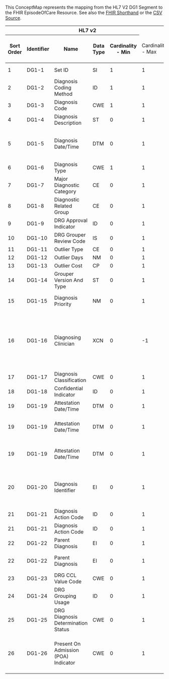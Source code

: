 
This ConceptMap represents the mapping from the HL7 V2 DG1 Segment to the FHIR EpisodeOfCare Resource. See also the <a href='https://github.com/HL7/v2-to-fhir/blob/master/tank/Segment DG1 to EpisodeOfCare.fsh'>FHIR Shorthand</a> or the <a href='https://github.com/HL7/v2-to-fhir/blob/master/mappings/segments/HL7 Segment - FHIR R4_ DG1[EpisodeOfCare] - Sheet1.csv'>CSV Source</a>.
<table class='grid'><thead>
<tr><th colspan='6'>HL7 v2</th><th colspan='3'>Condition (IF True, args)</th><th colspan='8'>HL7 FHIR</th><th rowspan='2'>Comments</th></tr>
<tr><th title='Rows are listed in sequence of how they appear in the v2 standard. The first column, Sort Order, provides a sort order that can re-create the original v2 standard sequence in case one opts to re-sort/filter the rows.'>Sort Order</th><th title='Contains the formal Segment Name and Field Sequence according to the base standard using &quot;-&quot; as the delimiter.'>Identifier</th><th title='The formal name of the field in the most current published version.'>Name</th><th title='The data type of the field in the most current published version if not deprecated, otherwise the data type at the time it was deprecated and removed.'>Data Type</th><th title='The V2 min cardinality expressed numerically.'>Cardinality - Min</th><td style='border-right: 2px' title='The V2 max cardinality expressed numerically.'>Cardinality - Max</td><th title='Condition in an easy to read syntax (Computable ANTLR)'>Computable ANTLR</th><th title='Condition in FHIRPath Notation'>Computable FHIRPath</th><td style='border-right: 2px' title='Condition expressed in narrative form'>Narrative</td><th title='An existing FHIR attribute in the target FHIR version.'>FHIR Attribute</th><th title='A proposed extension. It will be expressed with #ext-...# around the proposed name. '>Extension</th><th title='The FHIR attribute&apos;s data type in the target FHIR version.'>Data Type</th><th title='The FHIR min cardinality expressed numerically.'>Cardinality - Min</th><td style='border-right: 2px' title='The FHIR max cardinality expressed numerically.'>Cardinality - Max</td><th title='The URL to the Data Type Map that is to be used for the attribute in this segment.'>Data Type Mapping</th><th title='The fixed or computed value to assign'>Vocabulary Mapping<br/>(IS, ID, CE, CEN, CWE)</th><th title='The URL to the Vocabulary Map that is to be used for the coded element for this attribute.'>Assignment</th></tr></thead>
<tbody>
<tr><td>1</td><td>DG1-1</td><td>Set ID</td><td>SI</td><td>1</td><td style='border-right: 2px'>1</td><td></td><td></td><td style='border-right: 2px'></td><td></td><td></td><td></td><td></td><td></td><td></td><td></td><td></td><td>Doesn't warrant mapping</td></tr>
<tr><td>2</td><td>DG1-2</td><td>Diagnosis Coding Method</td><td>ID</td><td>1</td><td style='border-right: 2px'>1</td><td></td><td></td><td style='border-right: 2px'></td><td></td><td></td><td></td><td></td><td></td><td></td><td></td><td></td><td>Doesn't warrant mapping</td></tr>
<tr><td>3</td><td>DG1-3</td><td>Diagnosis Code</td><td>CWE</td><td>1</td><td style='border-right: 2px'>1</td><td></td><td></td><td style='border-right: 2px'></td><td><a href='https://hl7.org/fhir/R4/EpisodeOfCare.EpisodeOfCare-definitions.html#EpisodeOfCare.diagnosis.condition'>EpisodeOfCare.diagnosis.condition</a>(<a href='https://hl7.org/fhir/R4/EpisodeOfCare.EpisodeOfCare-definitions.html#EpisodeOfCare.Condition.code'>EpisodeOfCare.Condition.code</a>)</td><td></td><td><a href='https://hl7.org/fhir/R4/EpisodeOfCare.EpisodeOfCare-definitions.html#EpisodeOfCare.CodeableConcept'>EpisodeOfCare.CodeableConcept</a></td><td>0</td><td>1</td><td><a href='ConceptMap-datatype-cwe-to-codeableconcept.html'>CWE[CodeableConcept]</a></td><td></td><td></td><td></td></tr>
<tr><td>4</td><td>DG1-4</td><td>Diagnosis Description</td><td>ST</td><td>0</td><td style='border-right: 2px'>1</td><td></td><td></td><td style='border-right: 2px'></td><td><a href='https://hl7.org/fhir/R4/EpisodeOfCare.EpisodeOfCare-definitions.html#EpisodeOfCare.diagnosis.condition'>EpisodeOfCare.diagnosis.condition</a>(<a href='https://hl7.org/fhir/R4/EpisodeOfCare.EpisodeOfCare-definitions.html#EpisodeOfCare.Condition.code.text'>EpisodeOfCare.Condition.code.text</a>)</td><td></td><td></td><td>0</td><td>1</td><td></td><td></td><td></td><td>Doesn't warrant mapping</td></tr>
<tr><td>5</td><td>DG1-5</td><td>Diagnosis Date/Time</td><td>DTM</td><td>0</td><td style='border-right: 2px'>1</td><td></td><td></td><td style='border-right: 2px'></td><td><a href='https://hl7.org/fhir/R4/EpisodeOfCare.EpisodeOfCare-definitions.html#EpisodeOfCare.diagnosis.condition'>EpisodeOfCare.diagnosis.condition</a>(<a href='https://hl7.org/fhir/R4/EpisodeOfCare.EpisodeOfCare-definitions.html#EpisodeOfCare.Condition.onsetDateTime'>EpisodeOfCare.Condition.onsetDateTime</a>)</td><td></td><td><a href='https://hl7.org/fhir/R4/EpisodeOfCare.EpisodeOfCare-definitions.html#EpisodeOfCare.dateTime'>EpisodeOfCare.dateTime</a></td><td>0</td><td>1</td><td></td><td></td><td></td><td>Should confirm that these two concepts are equivalent. Condition.recordedDate is also available</td></tr>
<tr><td>6</td><td>DG1-6</td><td>Diagnosis Type</td><td>CWE</td><td>1</td><td style='border-right: 2px'>1</td><td></td><td></td><td style='border-right: 2px'></td><td><a href='https://hl7.org/fhir/R4/EpisodeOfCare.EpisodeOfCare-definitions.html#EpisodeOfCare.diagnosis.role'>EpisodeOfCare.diagnosis.role</a></td><td></td><td><a href='https://hl7.org/fhir/R4/EpisodeOfCare.EpisodeOfCare-definitions.html#EpisodeOfCare.CodeableConcept'>EpisodeOfCare.CodeableConcept</a></td><td>0</td><td>1</td><td><a href='ConceptMap-datatype-cwe-to-codeableconcept.html'>CWE[CodeableConcept]</a></td><td>DiagnosisType</td><td></td><td></td></tr>
<tr><td>7</td><td>DG1-7</td><td>Major Diagnostic Category</td><td>CE</td><td>0</td><td style='border-right: 2px'>1</td><td></td><td></td><td style='border-right: 2px'></td><td></td><td></td><td></td><td></td><td></td><td></td><td></td><td></td><td></td></tr>
<tr><td>8</td><td>DG1-8</td><td>Diagnostic Related Group</td><td>CE</td><td>0</td><td style='border-right: 2px'>1</td><td></td><td></td><td style='border-right: 2px'></td><td></td><td></td><td></td><td></td><td></td><td></td><td></td><td></td><td></td></tr>
<tr><td>9</td><td>DG1-9</td><td>DRG Approval Indicator</td><td>ID</td><td>0</td><td style='border-right: 2px'>1</td><td></td><td></td><td style='border-right: 2px'></td><td></td><td></td><td></td><td></td><td></td><td></td><td></td><td></td><td></td></tr>
<tr><td>10</td><td>DG1-10</td><td>DRG Grouper Review Code</td><td>IS</td><td>0</td><td style='border-right: 2px'>1</td><td></td><td></td><td style='border-right: 2px'></td><td></td><td></td><td></td><td></td><td></td><td></td><td></td><td></td><td></td></tr>
<tr><td>11</td><td>DG1-11</td><td>Outlier Type</td><td>CE</td><td>0</td><td style='border-right: 2px'>1</td><td></td><td></td><td style='border-right: 2px'></td><td></td><td></td><td></td><td></td><td></td><td></td><td></td><td></td><td></td></tr>
<tr><td>12</td><td>DG1-12</td><td>Outlier Days</td><td>NM</td><td>0</td><td style='border-right: 2px'>1</td><td></td><td></td><td style='border-right: 2px'></td><td></td><td></td><td></td><td></td><td></td><td></td><td></td><td></td><td></td></tr>
<tr><td>13</td><td>DG1-13</td><td>Outlier Cost</td><td>CP</td><td>0</td><td style='border-right: 2px'>1</td><td></td><td></td><td style='border-right: 2px'></td><td></td><td></td><td></td><td></td><td></td><td></td><td></td><td></td><td></td></tr>
<tr><td>14</td><td>DG1-14</td><td>Grouper Version And Type</td><td>ST</td><td>0</td><td style='border-right: 2px'>1</td><td></td><td></td><td style='border-right: 2px'></td><td></td><td></td><td></td><td></td><td></td><td></td><td></td><td></td><td></td></tr>
<tr><td>15</td><td>DG1-15</td><td>Diagnosis Priority</td><td>NM</td><td>0</td><td style='border-right: 2px'>1</td><td></td><td></td><td style='border-right: 2px'></td><td><a href='https://hl7.org/fhir/R4/EpisodeOfCare.EpisodeOfCare-definitions.html#EpisodeOfCare.diagnosis.rank'>EpisodeOfCare.diagnosis.rank</a></td><td></td><td><a href='https://hl7.org/fhir/R4/EpisodeOfCare.EpisodeOfCare-definitions.html#EpisodeOfCare.positiveInt'>EpisodeOfCare.positiveInt</a></td><td>0</td><td>1</td><td></td><td></td><td></td><td>Could contribute to Condition.category or be a new extension</td></tr>
<tr><td>16</td><td>DG1-16</td><td>Diagnosing Clinician</td><td>XCN</td><td>0</td><td style='border-right: 2px'>-1</td><td></td><td></td><td style='border-right: 2px'></td><td><a href='https://hl7.org/fhir/R4/EpisodeOfCare.EpisodeOfCare-definitions.html#EpisodeOfCare.diagnosis.condition'>EpisodeOfCare.diagnosis.condition</a>(<a href='https://hl7.org/fhir/R4/EpisodeOfCare.EpisodeOfCare-definitions.html#EpisodeOfCare.Condition.asserter'>EpisodeOfCare.Condition.asserter</a>(<a href='https://hl7.org/fhir/R4/EpisodeOfCare.EpisodeOfCare-definitions.html#EpisodeOfCare.Practitioner'>EpisodeOfCare.Practitioner</a>)</td><td></td><td><a href='https://hl7.org/fhir/R4/references.html'>Reference</a></td><td>0</td><td>1</td><td><a href='ConceptMap-datatype-xcn-to-practitioner.html'>XCN[Practitioner]</a></td><td></td><td></td><td>While DG1-16 can repeat, we are not aware of instances where this is used.  Until such time, we will not yet establish an agreed to method to communicate the extra repeats in FHIR.</td></tr>
<tr><td>17</td><td>DG1-17</td><td>Diagnosis Classification</td><td>CWE</td><td>0</td><td style='border-right: 2px'>1</td><td></td><td></td><td style='border-right: 2px'></td><td></td><td></td><td></td><td></td><td></td><td></td><td></td><td></td><td></td></tr>
<tr><td>18</td><td>DG1-18</td><td>Confidential Indicator</td><td>ID</td><td>0</td><td style='border-right: 2px'>1</td><td></td><td></td><td style='border-right: 2px'></td><td></td><td></td><td></td><td></td><td></td><td></td><td></td><td></td><td></td></tr>
<tr><td>19</td><td>DG1-19</td><td>Attestation Date/Time</td><td>DTM</td><td>0</td><td style='border-right: 2px'>1</td><td></td><td></td><td style='border-right: 2px'></td><td><a href='https://hl7.org/fhir/R4/EpisodeOfCare.EpisodeOfCare-definitions.html#EpisodeOfCare.diagnosis.condition'>EpisodeOfCare.diagnosis.condition</a>(<a href='https://hl7.org/fhir/R4/EpisodeOfCare.EpisodeOfCare-definitions.html#EpisodeOfCare.Condition.extension.url'>EpisodeOfCare.Condition.extension.url</a>)</td><td></td><td><a href='https://hl7.org/fhir/R4/EpisodeOfCare.EpisodeOfCare-definitions.html#EpisodeOfCare.uri'>EpisodeOfCare.uri</a></td><td>1</td><td>1</td><td></td><td></td><td>"<a href='http://hl7.org/fhir/StructureDefinition/condition-assertedDate'>http://hl7.org/fhir/StructureDefinition/condition-assertedDate</a>"</td><td></td></tr>
<tr><td>19</td><td>DG1-19</td><td>Attestation Date/Time</td><td>DTM</td><td>0</td><td style='border-right: 2px'>1</td><td></td><td></td><td style='border-right: 2px'></td><td><a href='https://hl7.org/fhir/R4/EpisodeOfCare.EpisodeOfCare-definitions.html#EpisodeOfCare.diagnosis.condition'>EpisodeOfCare.diagnosis.condition</a>(<a href='https://hl7.org/fhir/R4/EpisodeOfCare.EpisodeOfCare-definitions.html#EpisodeOfCare.Condition.extension.valueDateTime'>EpisodeOfCare.Condition.extension.valueDateTime</a>)</td><td></td><td><a href='https://hl7.org/fhir/R4/EpisodeOfCare.EpisodeOfCare-definitions.html#EpisodeOfCare.dateTime'>EpisodeOfCare.dateTime</a></td><td>1</td><td>1</td><td></td><td></td><td></td><td>It is unclear whether to use recorded or asserted date.  What is your opinion?</td></tr>
<tr><td>19</td><td>DG1-19</td><td>Attestation Date/Time</td><td>DTM</td><td>0</td><td style='border-right: 2px'>1</td><td></td><td></td><td style='border-right: 2px'></td><td><a href='https://hl7.org/fhir/R4/EpisodeOfCare.EpisodeOfCare-definitions.html#EpisodeOfCare.diagnosis.condition'>EpisodeOfCare.diagnosis.condition</a>(<a href='https://hl7.org/fhir/R4/EpisodeOfCare.EpisodeOfCare-definitions.html#EpisodeOfCare.Condition.recordedDate'>EpisodeOfCare.Condition.recordedDate</a>)</td><td></td><td><a href='https://hl7.org/fhir/R4/EpisodeOfCare.EpisodeOfCare-definitions.html#EpisodeOfCare.dateTime'>EpisodeOfCare.dateTime</a></td><td>0</td><td>1</td><td></td><td></td><td></td><td>It is unclear whether to use recorded or asserted date.  What is your opinion?</td></tr>
<tr><td>20</td><td>DG1-20</td><td>Diagnosis Identifier</td><td>EI</td><td>0</td><td style='border-right: 2px'>1</td><td></td><td></td><td style='border-right: 2px'></td><td><a href='https://hl7.org/fhir/R4/EpisodeOfCare.EpisodeOfCare-definitions.html#EpisodeOfCare.diagnosis.condition'>EpisodeOfCare.diagnosis.condition</a>(<a href='https://hl7.org/fhir/R4/EpisodeOfCare.EpisodeOfCare-definitions.html#EpisodeOfCare.Condition.identifier'>EpisodeOfCare.Condition.identifier</a>)</td><td></td><td><a href='https://hl7.org/fhir/R4/EpisodeOfCare.EpisodeOfCare-definitions.html#EpisodeOfCare.identifier'>EpisodeOfCare.identifier</a></td><td>0</td><td>-1</td><td><a href='ConceptMap-datatype-ei-extension-to-identifier.html'>EI[Identifier-Extension]</a></td><td></td><td></td><td>We should confirm that this is truly a unique ID before it gets used as .id. It may need to be combined with a visit ID to make it fully unique.</td></tr>
<tr><td>21</td><td>DG1-21</td><td>Diagnosis Action Code</td><td>ID</td><td>0</td><td style='border-right: 2px'>1</td><td></td><td></td><td style='border-right: 2px'></td><td><a href='https://hl7.org/fhir/R4/EpisodeOfCare.EpisodeOfCare-definitions.html#EpisodeOfCare.diagnosis.condition'>EpisodeOfCare.diagnosis.condition</a>(<a href='https://hl7.org/fhir/R4/EpisodeOfCare.EpisodeOfCare-definitions.html#EpisodeOfCare.Condition.verificationStatus.coding.code'>EpisodeOfCare.Condition.verificationStatus.coding.code</a>)</td><td></td><td><a href='https://hl7.org/fhir/R4/EpisodeOfCare.EpisodeOfCare-definitions.html#EpisodeOfCare.code'>EpisodeOfCare.code</a></td><td>0</td><td>1</td><td></td><td></td><td>"entered-in-error"</td><td>Other values (A and U) don't map to anything</td></tr>
<tr><td>21</td><td>DG1-21</td><td>Diagnosis Action Code</td><td>ID</td><td>0</td><td style='border-right: 2px'>1</td><td></td><td></td><td style='border-right: 2px'></td><td><a href='https://hl7.org/fhir/R4/EpisodeOfCare.EpisodeOfCare-definitions.html#EpisodeOfCare.diagnosis.condition'>EpisodeOfCare.diagnosis.condition</a>(<a href='https://hl7.org/fhir/R4/EpisodeOfCare.EpisodeOfCare-definitions.html#EpisodeOfCare.Condition.verificationStatus.coding.system'>EpisodeOfCare.Condition.verificationStatus.coding.system</a>)</td><td></td><td><a href='https://hl7.org/fhir/R4/EpisodeOfCare.EpisodeOfCare-definitions.html#EpisodeOfCare.uri'>EpisodeOfCare.uri</a></td><td>0</td><td>1</td><td></td><td></td><td>"<a href='http://terminology.hl7.org/CodeSystem/condition-ver-status'>http://terminology.hl7.org/CodeSystem/condition-ver-status</a>"</td><td></td></tr>
<tr><td>22</td><td>DG1-22</td><td>Parent Diagnosis</td><td>EI</td><td>0</td><td style='border-right: 2px'>1</td><td></td><td></td><td style='border-right: 2px'></td><td><a href='https://hl7.org/fhir/R4/EpisodeOfCare.EpisodeOfCare-definitions.html#EpisodeOfCare.diagnosis.condition'>EpisodeOfCare.diagnosis.condition</a>(<a href='https://hl7.org/fhir/R4/EpisodeOfCare.EpisodeOfCare-definitions.html#EpisodeOfCare.Condition.extension.url'>EpisodeOfCare.Condition.extension.url</a>)</td><td></td><td></td><td></td><td></td><td></td><td></td><td>"<a href='http://hl7.org/fhir/StructureDefinition/condition-dueTo'>http://hl7.org/fhir/StructureDefinition/condition-dueTo</a>"</td><td></td></tr>
<tr><td>22</td><td>DG1-22</td><td>Parent Diagnosis</td><td>EI</td><td>0</td><td style='border-right: 2px'>1</td><td></td><td></td><td style='border-right: 2px'></td><td><a href='https://hl7.org/fhir/R4/EpisodeOfCare.EpisodeOfCare-definitions.html#EpisodeOfCare.diagnosis.condition'>EpisodeOfCare.diagnosis.condition</a>(<a href='https://hl7.org/fhir/R4/EpisodeOfCare.EpisodeOfCare-definitions.html#EpisodeOfCare.Condition.extension.valueReference'>EpisodeOfCare.Condition.extension.valueReference</a>(<a href='https://hl7.org/fhir/R4/EpisodeOfCare.EpisodeOfCare-definitions.html#EpisodeOfCare.Condition'>EpisodeOfCare.Condition</a>)</td><td></td><td><a href='https://hl7.org/fhir/R4/references.html'>Reference</a></td><td>0</td><td>1</td><td><a href='ConceptMap-datatype-ei-to-condition.html'>EI[Condition]</a></td><td></td><td></td><td>Extensions for occurredFollowing and related also exist</td></tr>
<tr><td>23</td><td>DG1-23</td><td>DRG CCL Value Code</td><td>CWE</td><td>0</td><td style='border-right: 2px'>1</td><td></td><td></td><td style='border-right: 2px'></td><td></td><td></td><td></td><td></td><td></td><td></td><td></td><td></td><td></td></tr>
<tr><td>24</td><td>DG1-24</td><td>DRG Grouping Usage</td><td>ID</td><td>0</td><td style='border-right: 2px'>1</td><td></td><td></td><td style='border-right: 2px'></td><td></td><td></td><td></td><td></td><td></td><td></td><td></td><td></td><td></td></tr>
<tr><td>25</td><td>DG1-25</td><td>DRG Diagnosis Determination Status</td><td>CWE</td><td>0</td><td style='border-right: 2px'>1</td><td></td><td></td><td style='border-right: 2px'></td><td></td><td></td><td></td><td></td><td></td><td></td><td></td><td></td><td></td></tr>
<tr><td>26</td><td>DG1-26</td><td>Present On Admission (POA) Indicator</td><td>CWE</td><td>0</td><td style='border-right: 2px'>1</td><td></td><td></td><td style='border-right: 2px'></td><td></td><td></td><td></td><td></td><td></td><td></td><td></td><td></td><td>This could contribute to Condition.category, if that value set it extended to include multiple types of diagnoses</td></tr>
</tbody>
</table>
